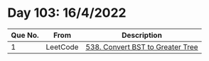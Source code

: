 # Day 103: 16/4/2022

| Que No. | From | Description |
| --- | --- | --- |
| 1 | LeetCode | [538. Convert BST to Greater Tree](https://leetcode.com/problems/convert-bst-to-greater-tree/) |
